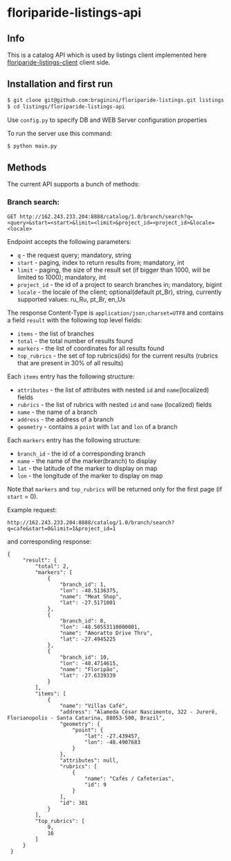 floriparide-listings-api
===========================

Info
-----

This is a catalog API which is used by listings client implemented here [floriparide-listings-client](https://github.com/braginini/floriparide-listings-client.git "floriparide-listings-client") client side. 

Installation and first run
--------------------------

```sh
$ git clone git@github.com:braginini/floriparide-listings.git listings
$ cd listings/floriparide-listings-api
```

Use ```config.py``` to specify DB and WEB Server configuration properties

To run the server use this command:
```sh
$ python main.py
```

Methods
--------
The current API supports a bunch of methods:

### Branch search:
   ```
   GET http://162.243.233.204:8888/catalog/1.0/branch/search?q=<query>&start=<start>&limit=<limit>&project_id=<project_id>&locale=<locale>
   ```
   Endpoint accepts the following parameters:
   * ```q``` - the request query; mandatory, string
   * ```start``` - paging, index to return results from; mandatory, int
   * ```limit``` - paging, the size of the result set (if bigger than 1000, will be limited to 1000); mandatory, int
   * ```project_id``` - the id of a project to search branches in; mandatory, bigint
   * ```locale``` - the locale of the client; optional(default pt_Br), string, currently supported values: ru_Ru, pt_Br, en_Us
   
   The response Content-Type is ```application/json;charset=UTF8``` and contains a field ```result``` with the following top level fields:
   * ```items``` - the list of branches
   * ```total``` - the total number of results found
   * ```markers``` - the list of coordinates for all results found
   * ```top_rubrics``` - the set of top rubrics(ids) for the current results (rubrics that are present in 30% of all results)
   
   Each ```items``` entry has the following structure:
   * ```attributes``` - the list of attributes with nested ```id``` and ```name```(localized) fields
   * ```rubrics``` - the list of rubrics with nested ```id``` and ```name``` (localized) fields
   * ```name``` - the name of a branch
   * ```address``` - the address of a branch
   * ```geometry``` - contains a ```point``` with ```lat``` and ```lon``` of a branch
   
   Each ```markers``` entry has the following structure:
   * ```branch_id``` - the id of a corresponding branch
   * ```name``` - the name of the marker(branch) to display
   * ```lat``` - the latitude of the marker to display on map
   * ```lon``` - the longitude of the marker to display on map
   
   Note that ```markers``` and ```top_rubrics``` will be returned only for the first page (if ```start``` = 0).
   
   Example request:
   ``` 
   http://162.243.233.204:8888/catalog/1.0/branch/search?q=cafe&start=0&limit=1&project_id=1  
   ```
   
   and corresponding response:
   ```
   {
        "result": {
            "total": 2,
            "markers": [
                {
                    "branch_id": 1,
                    "lon": -48.5136375,
                    "name": "Meat Shop",
                    "lat": -27.5171001
                },
                {
                    "branch_id": 8,
                    "lon": -48.50553110000001,
                    "name": "Amoratto Drive Thru",
                    "lat": -27.4945225
                },
                {
                    "branch_id": 10,
                    "lon": -48.4714615,
                    "name": "Floripão",
                    "lat": -27.6339339
                }
            ],
            "items": [
                {
                    "name": "Villas Café",
                    "address": "Alameda César Nascimento, 322 - Jurerê, Florianopolis - Santa Catarina, 88053-500, Brazil",
                    "geometry": {
                        "point": {
                            "lat": -27.439457,
                            "lon": -48.4907683
                        }
                    },
                    "attributes": null,
                    "rubrics": [
                        {
                            "name": "Cafés / Cafeterias",
                            "id": 9
                        }
                    ],
                    "id": 381
                }
            ],
            "top_rubrics": [
                9,
                16
            ]
        }
    }
```
   
   